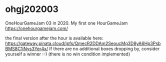 # ohgj202003
OneHourGameJam 03 in 2020. My first one HourGameJam https://onehourgamejam.com/

the final version after the hour is available here: https://gateway.pinata.cloud/ipfs/QmecR2DDAm2SeoucMq3D8yA6Hp3PsbBMS8C1iNys3Yer4x/
If there are no additional boxes dropping by, consider yourself a winner :-) (there is no win condition implemented)
